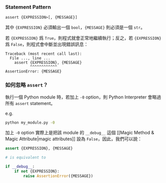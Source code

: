 ### Statement Pattern

```plaintext
assert {EXPRESSION>[, {MESSAGE}]
```

其中 `{EXPRESSION}` 必須輸出一個 `bool`，`{MESSAGE}` 則必須是一個 `str`。

若 `{EXPRESSION}` 爲 `True`，則程式就會正常地繼續執行；反之，若 `{EXPRESSION}` 爲 `False`，則程式會中斷並出現錯誤訊息：

```plaintext
Traceback (most recent call last):
  File ..., line ...
    assert {EXPRESSION}, {MESSAGE}
           ^^^^^^^^^^^^
AssertionError: {MESSAGE}
```

### 如何忽略 `assert`？

執行一個 Python module 時，若加上 `-0` option，則 Python Interpreter 會略過所有 `assert` statement。

e.g.

```bash
python my_module.py -0
```

加上 `-0` option 實際上是把該 module 的 `__debug__` 這個 [[Magic Method & Magic Attribute|magic attributes]] 設為 `False`，因此，我們可以說：

```Python
assert {EXPRESSION}, {MESSAGE}

# is equivalent to

if __debug__:
    if not {EXPRESSION}:
        raise AssertionError({MESSAGE})
```
